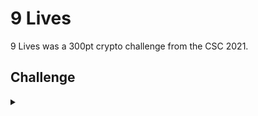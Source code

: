 <H1>9 Lives</H1>
<p></p>
9 Lives was a 300pt crypto challenge from the CSC 2021.
<p></p>
<H2>Challenge</H2>
<details>
    <summary></summary>
<p></p>
Can you crack this hash?
<p></p>
88ad4a0b84b7af2234d1c3169562b0d0
<p></p>
Flag will be in the format FLAG{password}
<p></p>
<details>
    <summary>Hint</summary>
Password was reset this year
</details>
<details>
    <summary>Walkthrough</summary>
<p></p>

</details>
</details>